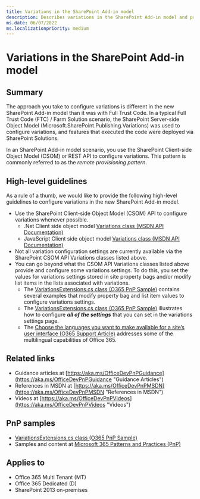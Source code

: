 ```yaml
---
title: Variations in the SharePoint Add-in model
description: Describes variations in the SharePoint Add-in model and provides high-level guidelines, related links, and PnP samples.
ms.date: 06/07/2022
ms.localizationpriority: medium
---
```

Variations in the SharePoint Add-in model
=========================================

## Summary

The approach you take to configure variations is different in the new SharePoint Add-in model than it was with Full Trust Code. In a typical Full Trust Code (FTC) / Farm Solution scenario, the SharePoint Server-side Object Model (Microsoft.SharePoint.Publishing.Variations) was used to configure variations, and features that executed the code were deployed via SharePoint Solutions.

In an SharePoint Add-in model scenario, you use the SharePoint Client-side Object Model (CSOM) or REST API to configure variations. This pattern is commonly referred to as the *remote provisioning pattern*.

## High-level guidelines

As a rule of a thumb, we would like to provide the following high-level guidelines to configure variations in the new SharePoint Add-in model.

- Use the SharePoint Client-side Object Model (CSOM) API to configure variations whenever possible.
	- .Net Client side object model [Variations class (MSDN API Documentation)](https://msdn.microsoft.com/library/office/microsoft.sharepoint.client.publishing.variations.aspx)
	- JavaScript Client side object model [Variations class (MSDN API Documentation)](https://msdn.microsoft.com/library/office/jj994778.aspx)
- Not all variation configuration settings are currently available via the SharePoint CSOM API Variations classes listed above.
- You can go beyond what the CSOM API Variations classes listed above provide and configure some variations settings.  To do this, you set the values for variations settings stored in site property bags and/or modify list items in the lists associated with variations.
	+ The [VariationsExtensions.cs class (O365 PnP Sample)](https://github.com/SharePoint/PnP-Sites-Core/tree/master/Core/OfficeDevPnP.Core/Extensions/VariationExtensions.cs) contains several examples that modify property bag and list item values to configure variations settings.
	+ The [VariationsExtensions.cs class (O365 PnP Sample)](https://github.com/SharePoint/PnP-Sites-Core/blob/master/Core/OfficeDevPnP.Core/Extensions/VariationExtensions.cs) illustrates how to configure ***all of the settings*** that you can set in the variations settings page.
	+ The [Choose the languages you want to make available for a site’s user interface (O365 Support Article)](https://support.office.com/article/choose-the-languages-you-want-to-make-available-for-a-site-s-user-interface-16d3a83c-05ab-4b50-8fbb-ff576a3351e8) addresses some of the multilingual capabilities of Office 365.

## Related links

- Guidance articles at [https://aka.ms/OfficeDevPnPGuidance](https://aka.ms/OfficeDevPnPGuidance "Guidance Articles")
- References in MSDN at [https://aka.ms/OfficeDevPnPMSDN](https://aka.ms/OfficeDevPnPMSDN "References in MSDN")
- Videos at [https://aka.ms/OfficeDevPnPVideos](https://aka.ms/OfficeDevPnPVideos "Videos")

## PnP samples

- [VariationsExtensions.cs class (O365 PnP Sample)](https://github.com/SharePoint/PnP-Sites-Core/blob/master/Core/OfficeDevPnP.Core/Extensions/VariationExtensions.cs)
- Samples and content at [Microsoft 365 Patterns and Practices (PnP)](https://aka.ms/sppnp)

## Applies to

- Office 365 Multi Tenant (MT)
- Office 365 Dedicated (D)
- SharePoint 2013 on-premises
